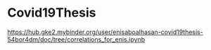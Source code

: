 # Covid19Thesis


https://hub.gke2.mybinder.org/user/enisaboalhasan-covid19thesis-54bor4dm/doc/tree/correlations_for_enis.ipynb
